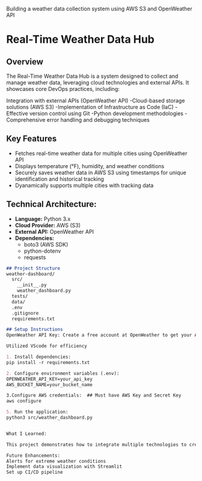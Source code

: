 Building a weather data collection system using AWS S3 and OpenWeather API

# Real-Time Weather Data Hub

## Overview

The Real-Time Weather Data Hub is a system designed to collect and manage weather data, leveraging cloud technologies and external APIs. It showcases core DevOps practices, including:

Integration with external APIs (OpenWeather API)
-Cloud-based storage solutions (AWS S3)
-Implementation of Infrastructure as Code (IaC)
-Effective version control using Git
-Python development methodologies
-Comprehensive error handling and debugging techniques

## Key Features
- Fetches real-time weather data for multiple cities using OpenWeather API
- Displays temperature (°F), humidity, and weather conditions
- Securely saves weather data in AWS S3 using timestamps for unique identification and historical tracking
- Dyanamically supports multiple cities with tracking data

## Technical Architecture:
- **Language:** Python 3.x
- **Cloud Provider:** AWS (S3)
- **External API:** OpenWeather API
- **Dependencies:** 
  - boto3 (AWS SDK)
  - python-dotenv
  - requests

```markdown
## Project Structure
weather-dashboard/
  src/
    __init__.py
    weather_dashboard.py
  tests/
  data/
  .env
  .gitignore
  requirements.txt

## Setup Instructions
OpenWeather API Key: Create a free account at OpenWeather to get your API key.

Utilized VScode for efficiency

1. Install dependencies:
pip install -r requirements.txt

2. Configure environment variables (.env):
OPENWEATHER_API_KEY=your_api_key
AWS_BUCKET_NAME=your_bucket_name

3.Configure AWS credentials:  ## Must have AWS Key and Secret Key
aws configure 

5. Run the application:
python3 src/weather_dashboard.py


What I Learned:

This project demonstrates how to integrate multiple technologies to create a robust and scalable Weather Data Collection System. By leveraging APIs, cloud storage, and Python’s simplicity, you can efficiently collect and store data for further analysis or display.

Future Enhancements:
Alerts for extreme weather conditions
Implement data visualization with Streamlit
Set up CI/CD pipeline
